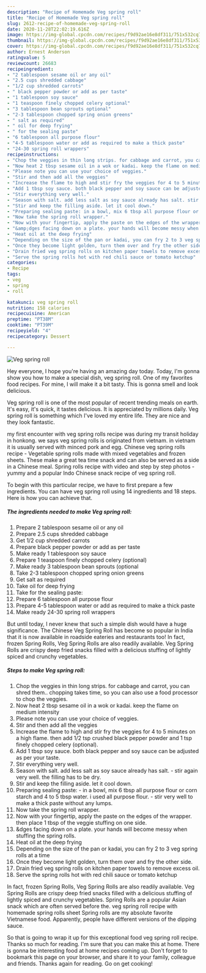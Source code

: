 ```yaml
---
description: "Recipe of Homemade Veg spring roll"
title: "Recipe of Homemade Veg spring roll"
slug: 2612-recipe-of-homemade-veg-spring-roll
date: 2020-11-28T22:02:19.616Z
image: https://img-global.cpcdn.com/recipes/f9d92ae16e8df311/751x532cq70/veg-spring-roll-recipe-main-photo.jpg
thumbnail: https://img-global.cpcdn.com/recipes/f9d92ae16e8df311/751x532cq70/veg-spring-roll-recipe-main-photo.jpg
cover: https://img-global.cpcdn.com/recipes/f9d92ae16e8df311/751x532cq70/veg-spring-roll-recipe-main-photo.jpg
author: Ernest Anderson
ratingvalue: 5
reviewcount: 26683
recipeingredient:
- "2 tablespoon sesame oil or any oil"
- "2.5 cups shredded cabbage"
- "1/2 cup shredded carrots"
- " black pepper powder or add as per taste"
- "1 tablespoon soy sauce"
- "1 teaspoon finely chopped celery optional"
- "3 tablespoon bean sprouts optional"
- "2-3 tablespoon chopped spring onion greens"
- " salt as required"
- " oil for deep frying"
- " for the sealing paste"
- "6 tablespoon all purpose flour"
- "4-5 tablespoon water or add as required to make a thick paste"
- "24-30 spring roll wrappers"
recipeinstructions:
- "Chop the veggies in thin long strips. for cabbage and carrot, you can shred them.. chopping takes time, so you can also use a food processor to chop the veggies."
- "Now heat 2 tbsp sesame oil in a wok or kadai. keep the flame on medium intensity"
- "Please note you can use your choice of veggies."
- "Stir and then add all the veggies"
- "Increase the flame to high and stir fry the veggies for 4 to 5 minutes on a high flame. then add 1/2 tsp crushed black pepper powder and 1 tsp finely chopped celery (optional)."
- "Add 1 tbsp soy sauce. both black pepper and soy sauce can be adjusted as per your taste."
- "Stir everything very well."
- "Season with salt. add less salt as soy sauce already has salt. stir again very well. the filling has to be dry."
- "Stir and keep the filling aside. let it cool down."
- "Preparing sealing paste: in a bowl, mix 6 tbsp all purpose flour or corn starch and 4 to 5 tbsp water. i used all purpose flour. stir very well to make a thick paste without any lumps."
- "Now take the spring roll wrapper."
- "Now with your fingertip, apply the paste on the edges of the wrapper. then place 1 tbsp of the veggie stuffing on one side."
- "&amp;dges facing down on a plate. your hands will become messy when stuffing the spring rolls."
- "Heat oil at the deep frying"
- "Depending on the size of the pan or kadai, you can fry 2 to 3 veg spring rolls at a time"
- "Once they become light golden, turn them over and fry the other side."
- "Drain fried veg spring rolls on kitchen paper towels to remove excess oil."
- "Serve the spring rolls hot with red chili sauce or tomato ketchup"
categories:
- Recipe
tags:
- veg
- spring
- roll

katakunci: veg spring roll 
nutrition: 158 calories
recipecuisine: American
preptime: "PT38M"
cooktime: "PT39M"
recipeyield: "4"
recipecategory: Dessert

---
```



![Veg spring roll](https://img-global.cpcdn.com/recipes/f9d92ae16e8df311/751x532cq70/veg-spring-roll-recipe-main-photo.jpg)

Hey everyone, I hope you're having an amazing day today. Today, I'm gonna show you how to make a special dish, veg spring roll. One of my favorites food recipes. For mine, I will make it a bit tasty. This is gonna smell and look delicious.

Veg spring roll is one of the most popular of recent trending meals on earth. It's easy, it's quick, it tastes delicious. It is appreciated by millions daily. Veg spring roll is something which I've loved my entire life. They are nice and they look fantastic.

my first encounter with veg spring rolls recipe was during my transit holiday in honkong. we says veg spring rolls is originated from vietnam. in vietnam it is usually served with minced pork and egg. Chinese veg spring rolls recipe - Vegetable spring rolls made with mixed vegetables and frozen sheets. These make a great tea time snack and can also be served as a side in a Chinese meal. Spring rolls recipe with video and step by step photos - yummy and a popular Indo Chinese snack recipe of veg spring roll.


To begin with this particular recipe, we have to first prepare a few ingredients. You can have veg spring roll using 14 ingredients and 18 steps. Here is how you can achieve that.

<!--inarticleads1-->

##### The ingredients needed to make Veg spring roll:

1. Prepare 2 tablespoon sesame oil or any oil
1. Prepare 2.5 cups shredded cabbage
1. Get 1/2 cup shredded carrots
1. Prepare  black pepper powder or add as per taste
1. Make ready 1 tablespoon soy sauce
1. Prepare 1 teaspoon finely chopped celery (optional)
1. Make ready 3 tablespoon bean sprouts (optional
1. Take 2-3 tablespoon chopped spring onion greens
1. Get  salt as required
1. Take  oil for deep frying
1. Take  for the sealing paste:
1. Prepare 6 tablespoon all purpose flour
1. Prepare 4-5 tablespoon water or add as required to make a thick paste
1. Make ready 24-30 spring roll wrappers


But until today, I never knew that such a simple dish would have a huge significance. The Chinese Veg Spring Roll has become so popular in India that it is now available in roadside eateries and restaurants too! In fact, frozen Spring Rolls, Veg Spring Rolls are also readily available. Veg Spring Rolls are crispy deep fried snacks filled with a delicious stuffing of lightly spiced and crunchy vegetables. 

<!--inarticleads2-->

##### Steps to make Veg spring roll:

1. Chop the veggies in thin long strips. for cabbage and carrot, you can shred them.. chopping takes time, so you can also use a food processor to chop the veggies.
1. Now heat 2 tbsp sesame oil in a wok or kadai. keep the flame on medium intensity
1. Please note you can use your choice of veggies.
1. Stir and then add all the veggies
1. Increase the flame to high and stir fry the veggies for 4 to 5 minutes on a high flame. then add 1/2 tsp crushed black pepper powder and 1 tsp finely chopped celery (optional).
1. Add 1 tbsp soy sauce. both black pepper and soy sauce can be adjusted as per your taste.
1. Stir everything very well.
1. Season with salt. add less salt as soy sauce already has salt. - stir again very well. the filling has to be dry.
1. Stir and keep the filling aside. let it cool down.
1. Preparing sealing paste: - in a bowl, mix 6 tbsp all purpose flour or corn starch and 4 to 5 tbsp water. i used all purpose flour. - stir very well to make a thick paste without any lumps.
1. Now take the spring roll wrapper.
1. Now with your fingertip, apply the paste on the edges of the wrapper. then place 1 tbsp of the veggie stuffing on one side.
1. &amp;dges facing down on a plate. your hands will become messy when stuffing the spring rolls.
1. Heat oil at the deep frying
1. Depending on the size of the pan or kadai, you can fry 2 to 3 veg spring rolls at a time
1. Once they become light golden, turn them over and fry the other side.
1. Drain fried veg spring rolls on kitchen paper towels to remove excess oil.
1. Serve the spring rolls hot with red chili sauce or tomato ketchup


In fact, frozen Spring Rolls, Veg Spring Rolls are also readily available. Veg Spring Rolls are crispy deep fried snacks filled with a delicious stuffing of lightly spiced and crunchy vegetables. Spring Rolls are a popular Asian snack which are often served before the. veg spring roll recipe with homemade spring rolls sheet Spring rolls are my absolute favorite Vietnamese food. Apparently, people have different versions of the dipping sauce. 

So that is going to wrap it up for this exceptional food veg spring roll recipe. Thanks so much for reading. I'm sure that you can make this at home. There is gonna be interesting food at home recipes coming up. Don't forget to bookmark this page on your browser, and share it to your family, colleague and friends. Thanks again for reading. Go on get cooking!
